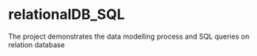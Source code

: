 # relationalDB_SQL
The project demonstrates the data modelling process and SQL queries on relation database
